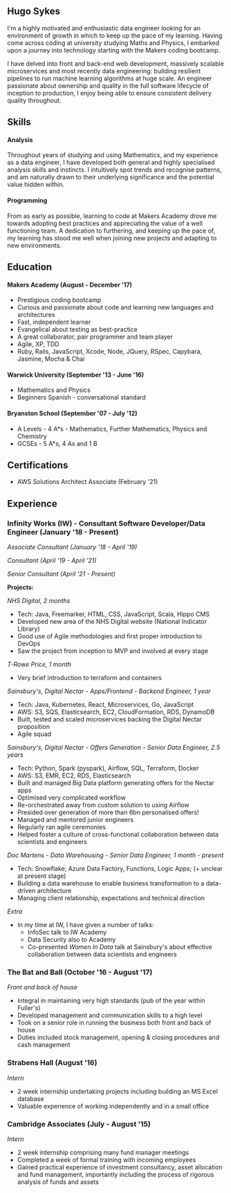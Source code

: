 ## Hugo Sykes


I'm a highly motivated and enthusiastic data engineer looking for an environment of growth in which to keep up the pace of my learning.
Having come across coding at university studying Maths and Physics, I embarked upon a journey into technology starting with the Makers coding bootcamp.


I have delved into front and back-end web development, massively scalable microservices and most recently data engineering: building resilient pipelines to run machine learning algorithms at huge scale.
An engineer passionate about ownership and quality in the full software lifecycle of inception to production, I enjoy being able to ensure consistent delivery quality throughout.


## Skills

#### Analysis

Throughout years of studying and using Mathematics, and my experience as a data engineer, I have developed both general and highly specialised analysis skills and instincts.
I intuitively spot trends and recognise patterns, and am naturally drawn to their underlying significance and the potential value hidden within.

#### Programming

From as early as possible, learning to code at Makers Academy drove me towards adopting best practices and appreciating the value of a well functioning team.
A dedication to furthering, and keeping up the pace of, my learning has stood me well when joining new projects and adapting to new environments.


## Education

#### Makers Academy (August - December '17)

- Prestigious coding bootcamp
- Curious and passionate about code and learning new languages and architectures
- Fast, independent learner
- Evangelical about testing as best-practice
- A great collaborator, pair programmer and team player
- Agile, XP, TDD
- Ruby, Rails, JavaScript, Xcode, Node, JQuery, RSpec, Capybara, Jasmine, Mocha & Chai

#### Warwick University (September '13 - June '16)

- Mathematics and Physics
- Beginners Spanish - conversational standard

#### Bryanston School (September '07 - July '12)

- A Levels - 4 A*s - Mathematics, Further Mathematics, Physics and Chemistry
- GCSEs - 5 A*s, 4 As and 1 B


## Certifications

- AWS Solutions Architect Associate (February '21)


## Experience
### Infinity Works (IW) - Consultant Software Developer/Data Engineer (January '18 - Present)
*Associate Consultant (January '18 - April '19)*

*Consultant (April '19 - April '21)*

*Senior Consultant (April '21 - Present)*

**Projects:**

*NHS Digital, 2 months*
- Tech: Java, Freemarker, HTML, CSS, JavaScript, Scala, Hippo CMS
- Developed new area of the NHS Digital website (National Indicator Library)
- Good use of Agile methodologies and first proper introduction to DevOps
- Saw the project from inception to MVP and involved at every stage

*T-Rowe Price, 1 month*
- Very brief introduction to terraform and containers

*Sainsbury's, Digital Nectar - Apps/Frontend - Backend Engineer, 1 year*
- Tech: Java, Kubernetes, React, Microservices, Go, JavaScript
- AWS: S3, SQS, Elasticsearch, EC2, CloudFormation, RDS, DynamoDB
- Built, tested and scaled microservices backing the Digital Nectar proposition
- Agile squad

*Sainsbury's, Digital Nectar - Offers Generation - Senior Data Engineer, 2.5 years*
- Tech: Python, Spark (pyspark), Airflow, SQL, Terraform, Docker
- AWS: S3, EMR, EC2, RDS, Elasticsearch
- Built and managed Big Data platform generating offers for the Nectar apps
- Optimised very complicated workflow
- Re-orchestrated away from custom solution to using Airflow
- Presided over generation of more than 6bn personalised offers!
- Managed and mentored junior engineers
- Regularly ran agile ceremonies
- Helped foster a culture of cross-functional collaboration between data scientists and engineers

*Doc Martens - Data Warehousing - Senior Data Engineer, 1 month - present*
- Tech: Snowflake; Azure Data Factory, Functions, Logic Apps; (+ unclear at present stage)
- Building a data warehouse to enable business transformation to a data-driven architecture
- Managing client relationship, expectations and technical direction

*Extra*
- In my time at IW, I have given a number of talks:
   - InfoSec talk to IW Academy
   - Data Security also to Academy
   - Co-presented *Women In Data* talk at Sainsbury's about effective collaboration between data scientists and engineers 

### **The Bat and Ball** (October '16 - August '17)   
*Front and back of house*
- Integral in maintaining very high standards (pub of the year within Fuller's)
- Developed management and communication skills to a high level
- Took on a senior role in running the business both front and back of house
- Duties included stock management, opening & closing procedures and cash management

### **Strabens Hall** (August '16)   
*Intern*  
- 2 week internship undertaking projects including building an MS Excel database
- Valuable experience of working independently and in a small office

### **Cambridge Associates** (July - August '15)   
*Intern*
- 2 week internship comprising many fund manager meetings
- Completed a week of formal training with incoming employees
- Gained practical experience of investment consultancy, asset allocation and fund management,
importantly including the process of rigorous analysis of funds and assets
